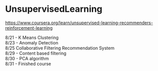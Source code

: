 # UnsupervisedLearning

https://www.coursera.org/learn/unsupervised-learning-recommenders-reinforcement-learning

8/21 - K Means Clustering
<br>
8/23 - Anomaly Detection
<br>
8/25 Collaborative Filtering Recommendation System
<br>
8/29 - Content based filtering
<br>
8/30 - PCA algorithm 
<br>
8/31 - Finished course


